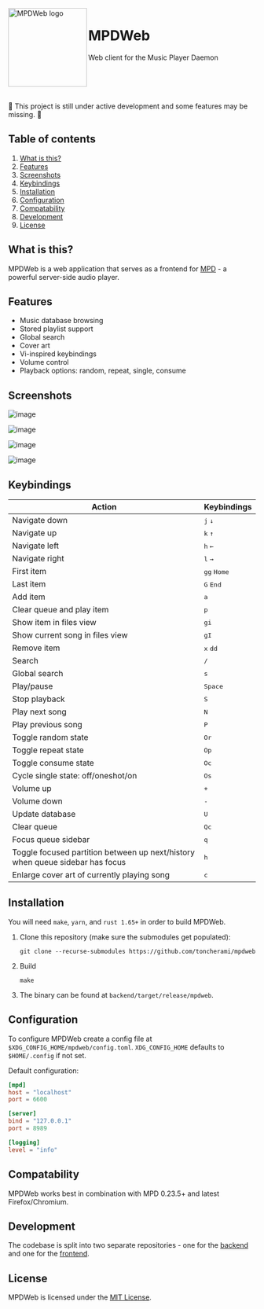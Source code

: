 <img src="https://user-images.githubusercontent.com/13941584/173183299-79946d36-276f-47d8-9c40-0a1ca968461f.png" align="left" height="160px" alt="MPDWeb logo">

# MPDWeb

Web client for the Music Player Daemon

<br clear="left">

<br>

:construction: This project is still under active development and some features may be missing. :construction:

## Table of contents

1. [What is this?](#what-is-this)
2. [Features](#features)
3. [Screenshots](#screenshots)
4. [Keybindings](#keybindings)
5. [Installation](#installation)
6. [Configuration](#configuration)
7. [Compatability](#compatability)
8. [Development](#development)
9. [License](#license)

## What is this?

MPDWeb is a web application that serves as a frontend for [MPD](https://musicpd.org) - a powerful server-side audio
player.

## Features

- Music database browsing
- Stored playlist support
- Global search
- Cover art
- Vi-inspired keybindings
- Volume control
- Playback options: random, repeat, single, consume

## Screenshots

![image](https://user-images.githubusercontent.com/13941584/179988308-567c0ebf-0f77-4363-b143-a4b98723b493.png)

![image](https://user-images.githubusercontent.com/13941584/179988487-ba594e21-504c-42cb-b9c2-31c7b7d6ba64.png)

![image](https://user-images.githubusercontent.com/13941584/187583493-f06eb125-a3c2-4f8f-a693-de34f1a08efa.png)

![image](https://user-images.githubusercontent.com/13941584/179988635-2bd73245-ba46-4a96-8b66-01bbc7bcbb7a.png)

## Keybindings

| Action                                                                        | Keybindings                   |
|-------------------------------------------------------------------------------|-------------------------------|
| Navigate down                                                                 | <kbd>j</kbd> <kbd>↓</kbd>     |
| Navigate up                                                                   | <kbd>k</kbd> <kbd>↑</kbd>     |
| Navigate left                                                                 | <kbd>h</kbd> <kbd>←</kbd>     |
| Navigate right                                                                | <kbd>l</kbd> <kbd>→</kbd>     |
| First item                                                                    | <kbd>gg</kbd> <kbd>Home</kbd> |
| Last item                                                                     | <kbd>G</kbd> <kbd>End</kbd>   |
| Add item                                                                      | <kbd>a</kbd>                  |
| Clear queue and play item                                                     | <kbd>p</kbd>                  |
| Show item in files view                                                       | <kbd>gi</kbd>                 |
| Show current song in files view                                               | <kbd>gI</kbd>                 |
| Remove item                                                                   | <kbd>x</kbd> <kbd>dd</kbd>    |
| Search                                                                        | <kbd>/</kbd>                  |
| Global search                                                                 | <kbd>s</kbd>                  |
| Play/pause                                                                    | <kbd>Space</kbd>              |
| Stop playback                                                                 | <kbd>S</kbd>                  |
| Play next song                                                                | <kbd>N</kbd>                  |
| Play previous song                                                            | <kbd>P</kbd>                  |
| Toggle random state                                                           | <kbd>Or</kbd>                 |
| Toggle repeat state                                                           | <kbd>Op</kbd>                 |
| Toggle consume state                                                          | <kbd>Oc</kbd>                 |
| Cycle single state: off/oneshot/on                                            | <kbd>Os</kbd>                 |
| Volume up                                                                     | <kbd>+</kbd>                  |
| Volume down                                                                   | <kbd>-</kbd>                  |
| Update database                                                               | <kbd>U</kbd>                  |
| Clear queue                                                                   | <kbd>Qc</kbd>                 |
| Focus queue sidebar                                                           | <kbd>q</kbd>                  |
| Toggle focused partition between up next/history when queue sidebar has focus | <kbd>h</kbd>                  |
| Enlarge cover art of currently playing song                                   | <kbd>c</kbd>                  |

## Installation

You will need `make`, `yarn`, and `rust 1.65+` in order to build MPDWeb.

1. Clone this repository (make sure the submodules get populated):

    ```shell
    git clone --recurse-submodules https://github.com/toncherami/mpdweb
    ```

2. Build

    ```shell
    make
    ```

3. The binary can be found at `backend/target/release/mpdweb`.

## Configuration

To configure MPDWeb create a config file at `$XDG_CONFIG_HOME/mpdweb/config.toml`. `XDG_CONFIG_HOME` defaults to `$HOME/.config` if not set.

Default configuration:
```toml
[mpd]
host = "localhost"
port = 6600

[server]
bind = "127.0.0.1"
port = 8989

[logging]
level = "info"
```

## Compatability

MPDWeb works best in combination with MPD 0.23.5+ and latest Firefox/Chromium. 

## Development

The codebase is split into two separate repositories - one for the [backend](https://github.com/toncherami/mpdweb.backend) and one for the [frontend](https://github.com/toncherami/mpdweb.frontend).

## License

MPDWeb is licensed under the [MIT License](http://opensource.org/licenses/MIT).
